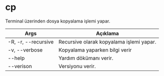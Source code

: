 # cp
Terminal üzerinden dosya kopyalama işlemi yapar.

| Args | Açıklama |
| -------- | -------- |
| -R, -r, --recursive | Recursive olarak kopyalama işlemi yapar. |
| -v, --verbose | Kopyalama yaparken bilgi verir |
| --help | Yardım dökümanı verir. |
| --verison | Versiyonu verir. |